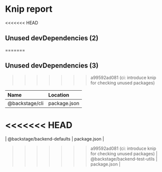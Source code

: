 # Knip report

<<<<<<< HEAD
## Unused devDependencies (2)
=======
## Unused devDependencies (3)
>>>>>>> a99592ad081 (ci: introduce knip for checking unused packages)

| Name                          | Location     |
|:------------------------------|:-------------|
| @backstage/cli                | package.json |
<<<<<<< HEAD
=======
| @backstage/backend-defaults   | package.json |
>>>>>>> a99592ad081 (ci: introduce knip for checking unused packages)
| @backstage/backend-test-utils | package.json |

